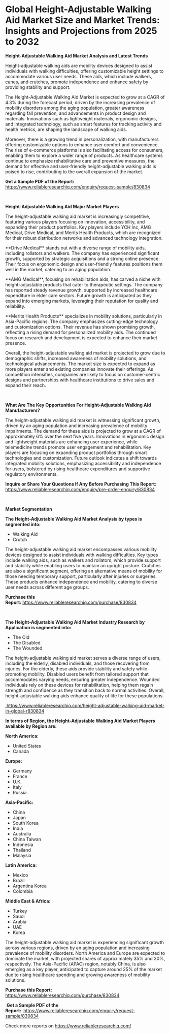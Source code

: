 <p><h1>Global Height-Adjustable Walking Aid Market Size and Market Trends: Insights and Projections from 2025 to 2032</h1></p><p><strong>Height-Adjustable Walking Aid Market Analysis and Latest Trends</strong></p>
<p><p>Height-adjustable walking aids are mobility devices designed to assist individuals with walking difficulties, offering customizable height settings to accommodate various user needs. These aids, which include walkers, canes, and crutches, promote independence and enhance safety by providing stability and support. </p><p>The Height-Adjustable Walking Aid Market is expected to grow at a CAGR of 4.3% during the forecast period, driven by the increasing prevalence of mobility disorders among the aging population, greater awareness regarding fall prevention, and advancements in product design and materials. Innovations such as lightweight materials, ergonomic designs, and integrated technology, such as smart features for tracking activity and health metrics, are shaping the landscape of walking aids. </p><p>Moreover, there is a growing trend in personalization, with manufacturers offering customizable options to enhance user comfort and convenience. The rise of e-commerce platforms is also facilitating access for consumers, enabling them to explore a wider range of products. As healthcare systems continue to emphasize rehabilitative care and preventive measures, the demand for effective and user-friendly height-adjustable walking aids is poised to rise, contributing to the overall expansion of the market.</p></p>
<p><strong>Get a Sample PDF of the Report:&nbsp;</strong> <a href="https://www.reliableresearchiq.com/enquiry/request-sample/830834?utm_campaign=2926&utm_medium=2&utm_source=Github&utm_content=ia&utm_term=25032025&utm_id=height-adjustable-walking-aid">https://www.reliableresearchiq.com/enquiry/request-sample/830834</a></p>
<p>&nbsp;</p>
<p><strong>Height-Adjustable Walking Aid Major Market Players</strong></p>
<p><p>The height-adjustable walking aid market is increasingly competitive, featuring various players focusing on innovation, accessibility, and expanding their product portfolios. Key players include YCH Inc, AMG Medical, Drive Medical, and Merits Health Products, which are recognized for their robust distribution networks and advanced technology integration.</p><p>**Drive Medical** stands out with a diverse range of mobility aids, including rollators and walkers. The company has experienced significant growth, supported by strategic acquisitions and a strong online presence. Their focus on ergonomic design and user-friendly features positions them well in the market, catering to an aging population.</p><p>**AMG Medical**, focusing on rehabilitation aids, has carved a niche with height-adjustable products that cater to therapeutic settings. The company has reported steady revenue growth, supported by increased healthcare expenditure in elder care sectors. Future growth is anticipated as they expand into emerging markets, leveraging their reputation for quality and reliability.</p><p>**Merits Health Products** specializes in mobility solutions, particularly in Asia-Pacific regions. The company emphasizes cutting-edge technology and customization options. Their revenue has shown promising growth, reflecting a rising demand for personalized mobility aids. The continued focus on research and development is expected to enhance their market presence.</p><p>Overall, the height-adjustable walking aid market is projected to grow due to demographic shifts, increased awareness of mobility solutions, and technological advancements. The market size is expected to expand as more players enter and existing companies innovate their offerings. As competition intensifies, companies are likely to focus on customer-centric designs and partnerships with healthcare institutions to drive sales and expand their reach.</p></p>
<p>&nbsp;</p>
<p><strong>What Are The Key Opportunities For Height-Adjustable Walking Aid Manufacturers?</strong></p>
<p><p>The height-adjustable walking aid market is witnessing significant growth, driven by an aging population and increasing prevalence of mobility impairments. The demand for these aids is projected to grow at a CAGR of approximately 6% over the next five years. Innovations in ergonomic design and lightweight materials are enhancing user experience, while telemedicine trends promote user engagement and rehabilitation. Key players are focusing on expanding product portfolios through smart technologies and customization. Future outlook indicates a shift towards integrated mobility solutions, emphasizing accessibility and independence for users, bolstered by rising healthcare expenditures and supportive regulatory environments.</p></p>
<p><strong>Inquire or Share Your Questions If Any Before Purchasing This Report:</strong> <a href="https://www.reliableresearchiq.com/enquiry/pre-order-enquiry/830834?utm_campaign=2926&utm_medium=2&utm_source=Github&utm_content=ia&utm_term=25032025&utm_id=height-adjustable-walking-aid">https://www.reliableresearchiq.com/enquiry/pre-order-enquiry/830834</a></p>
<p>&nbsp;</p>
<p><strong>Market Segmentation</strong></p>
<p><strong>The Height-Adjustable Walking Aid Market Analysis by types is segmented into:</strong></p>
<p><ul><li>Walking Aid</li><li>Crutch</li></ul></p>
<p><p>The height-adjustable walking aid market encompasses various mobility devices designed to assist individuals with walking difficulties. Key types include walking aids, such as walkers and rollators, which provide support and stability while enabling users to maintain an upright posture. Crutches are also a significant segment, offering an alternative means of mobility for those needing temporary support, particularly after injuries or surgeries. These products enhance independence and mobility, catering to diverse user needs across different age groups.</p></p>
<p><strong>Purchase this Report:&nbsp;</strong><a href="https://www.reliableresearchiq.com/purchase/830834?utm_campaign=2926&utm_medium=2&utm_source=Github&utm_content=ia&utm_term=25032025&utm_id=height-adjustable-walking-aid">https://www.reliableresearchiq.com/purchase/830834</a></p>
<p>&nbsp;</p>
<p><strong>The Height-Adjustable Walking Aid Market Industry Research by Application is segmented into:</strong></p>
<p><ul><li>The Old</li><li>The Disabled</li><li>The Wounded</li></ul></p>
<p><p>The height-adjustable walking aid market serves a diverse range of users, including the elderly, disabled individuals, and those recovering from injuries. For the elderly, these aids provide stability and safety while promoting mobility. Disabled users benefit from tailored support that accommodates varying needs, ensuring greater independence. Wounded individuals rely on these devices for rehabilitation, helping them regain strength and confidence as they transition back to normal activities. Overall, height-adjustable walking aids enhance quality of life for these populations.</p></p>
<p><a href="https://www.reliableresearchiq.com/height-adjustable-walking-aid-market-in-global-r830834?utm_campaign=2926&utm_medium=2&utm_source=Github&utm_content=ia&utm_term=25032025&utm_id=height-adjustable-walking-aid">&nbsp;https://www.reliableresearchiq.com/height-adjustable-walking-aid-market-in-global-r830834</a></p>
<p><strong>In terms of Region, the Height-Adjustable Walking Aid Market Players available by Region are:</strong></p>
<p>
    <p> <strong> North America: </strong>
        <ul>
            <li>United States</li>
            <li>Canada</li>
        </ul>
        </p> 
    <p> <strong> Europe: </strong>
        <ul>
            <li>Germany</li>
            <li>France</li>
            <li>U.K.</li>
            <li>Italy</li>
            <li>Russia</li>
        </ul>
        </p> 
    <p> <strong> Asia-Pacific: </strong>
        <ul>
            <li>China</li>
            <li>Japan</li>
            <li>South Korea</li>
            <li>India</li>
            <li>Australia</li>
            <li>China Taiwan</li>
            <li>Indonesia</li>
            <li>Thailand</li>
            <li>Malaysia</li>
        </ul>
        </p> 
    <p> <strong> Latin America: </strong>
        <ul>
            <li>Mexico</li>
            <li>Brazil</li>
            <li>Argentina Korea</li>
            <li>Colombia</li>
        </ul>
        </p> 
    <p> <strong> Middle East & Africa: </strong>
        <ul>
            <li>Turkey</li>
            <li>Saudi</li>
            <li>Arabia</li>
            <li>UAE</li>
            <li>Korea</li>
        </ul>
    </p>
    </p>
<p><p>The height-adjustable walking aid market is experiencing significant growth across various regions, driven by an aging population and increasing prevalence of mobility disorders. North America and Europe are expected to dominate the market, with projected shares of approximately 35% and 30%, respectively. The Asia-Pacific (APAC) region, notably China, is also emerging as a key player, anticipated to capture around 25% of the market due to rising healthcare spending and growing awareness of mobility solutions.</p></p>
<p><strong>Purchase this Report: </strong><a href="https://www.reliableresearchiq.com/purchase/830834?utm_campaign=2926&utm_medium=2&utm_source=Github&utm_content=ia&utm_term=25032025&utm_id=height-adjustable-walking-aid">https://www.reliableresearchiq.com/purchase/830834</a></p>
<p>&nbsp;<strong>Get a Sample PDF of the Report:&nbsp;&nbsp;</strong><a href="https://www.reliableresearchiq.com/enquiry/request-sample/830834?utm_campaign=2926&utm_medium=2&utm_source=Github&utm_content=ia&utm_term=25032025&utm_id=height-adjustable-walking-aid">https://www.reliableresearchiq.com/enquiry/request-sample/830834</a></p>
<p><strong></strong></p>
<p>Check more reports on <a href="https://www.reliableresearchiq.com/?utm_campaign=2926&utm_medium=2&utm_source=Github&utm_content=ia&utm_term=25032025&utm_id=height-adjustable-walking-aid">https://www.reliableresearchiq.com/</a></p>